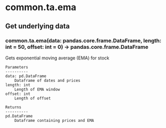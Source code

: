 # common.ta.ema

## Get underlying data 
### common.ta.ema(data: pandas.core.frame.DataFrame, length: int = 50, offset: int = 0) -> pandas.core.frame.DataFrame

Gets exponential moving average (EMA) for stock

    Parameters
    ----------
    data: pd.DataFrame
        Dataframe of dates and prices
    length: int
        Length of EMA window
    offset: int
        Length of offset

    Returns
    ----------
    pd.DataFrame
        Dataframe containing prices and EMA
